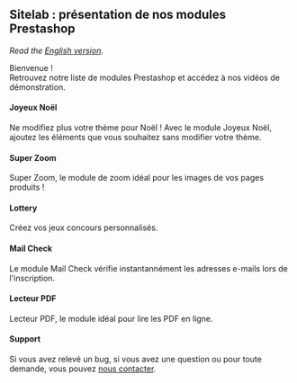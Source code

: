 ## Sitelab : présentation de nos modules Prestashop

_Read the [English version](https://vincentbzt.github.io/Prestashop/english.html)._

Bienvenue !  
Retrouvez notre liste de modules Prestashop et accédez à nos vidéos de démonstration.

#### Joyeux Noël
Ne modifiez plus votre thème pour Noël ! Avec le module Joyeux Noël, ajoutez les éléments que vous souhaitez sans modifier votre thème.

#### Super Zoom
Super Zoom, le module de zoom idéal pour les images de vos pages produits !

#### Lottery
Créez vos jeux concours personnalisés.

#### Mail Check
Le module Mail Check vérifie instantannément les adresses e-mails lors de l'inscription.

#### Lecteur PDF
Lecteur PDF, le module idéal pour lire les PDF en ligne.

#### Support
Si vous avez relevé un bug, si vous avez une question ou pour toute demande, vous pouvez [nous contacter](https://addons.prestashop.com/fr/contactez-nous?id_product=2686).
